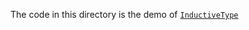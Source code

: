 The code in this directory is the demo of [`InductiveType`](https://github.com/huskydoge/CS2612-Programming-Languages-and-Compilers/blob/main/lecture5_0926/InductiveType.pdf)
